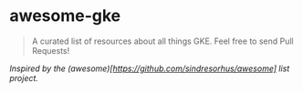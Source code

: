 # awesome-gke

>A curated list of resources about all things GKE. Feel free to send Pull Requests!

_Inspired by the (awesome)[https://github.com/sindresorhus/awesome] list project._
